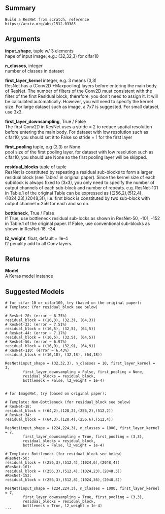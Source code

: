 ## Summary 

    Build a ResNet from scratch, reference https://arxiv.org/abs/1512.03385

## Arguments 
**input_shape**, tuple w/ 3 elements    
        hape of input image; e.g.: (32,32,3) for cifar10

**n_classes**, integer   
        number of classes in dataset

**first_layer_kernel** integer, e.g. 3 means (3,3)   
        ResNet has a (Conv2D +Maxpooling) layers before entering the main body
        of ResNet. The number of filters of the Conv2D must consistent with the
        filter of the first Residual block, therefore, you don't need to assign
        it. It will be calculated automatically. However, you will need to specify
        the kernel size. For large dataset such as image, a 7x7 is suggested. 
        For small dataset, use 3x3. 

**first_layer_downsampling**,  True / False   
        The first Conv2D in ResNet uses a stride = 2 to reduce spatial resolution
        before entering the main body. For dataset with low resolution such as 
        cifar10, you should set it to False so stride = 1 for the first layer

**first_pooling** tuple, e.g (3,3) or None    
        pool size of the first pooling layer. for dataset with low resolution such
        as cifar10, you should use None so the first pooling layer will be skipped.

**residual_blocks** tuple of tuple   
        ResNet is constituted by repeating a residual sub-blocks to form a larger
        residual block (see Table.1 in original paper). Since the kernel size of
        each subblock is always fixed to (3x3), you only need to specify the number
        of output channels of each sub-block and number of repeats. e.g. ResNet-101
        in Table.1 of the original Table can be expressed as 
        ((256,2),(512,4),(1024,23),(2048,3)), i.e. first block is constituted by two sub-block with output channel = 256 for each and so on. 

**bottleneck**, True / False    
        If True, use bottleneck residual sub-locks as shown in ResNet-50, -101, -152
        in Table.1 of the original paper. If False, use conventional sub-blocks 
        as shown in ResNet-18, -34.

**l2_weight**, float, default = 1e-4   
        l2 penality add to all Conv layers.

## Returns
**Model**   
        A Keras model instance

## Suggested Models
    # for cifar 10 or cifar100, try (based on the original paper): 
    # Template: (for residual_block see below)

    # ResNet-20: (error ~ 8.75%)
    residual_block = ((16,3), (32,3), (64,3)) 
    # ResNet-32: (error ~ 7.51%)
    residual_block = ((16,5), (32,5), (64,5)) 
    # ResNet-44: (error ~ 7.17%)
    residual_block = ((16,5), (32,5), (64,5)) 
    # ResNet-56: (error ~ 6.97%)
    residual_block = ((16,9), (32,9), (64,9)) 
    # ResNet-110: (error ~ 6.43%)
    residual_block = ((16,18), (32,18), (64,18)) 

    ResNet(input_shape = (32,32,3), n_classes = 10, first_layer_kernel = 3,
            first_layer_downsampling = False, first_pooling = None, 
            residual_blocks = residual_block,
            bottleneck = False, l2_weight = 1e-4) 


    # for ImageNet, try (based on original paper):

    # Template: Non-Bottleneck (for residual_block see below)
    # ResNet-18: 
    residual_block = ((64,2),(128,2),(256,2),(512,2))
    # ResNet-34: 
    residual_block = ((64,3),(128,4),(256,6),(512,4))

    ResNet(input_shape = (224,224,3), n_classes = 1000, first_layer_kernel = 7,
            first_layer_downsampling = True, first_pooling = (3,3), 
            residual_blocks = residual_block,
            bottleneck = False, l2_weight = 1e-4) 
    
    # Template: Bottleneck (for residual_block see below)
    #ResNet-50: 
    residual_block = ((256,3),(512,4),(1024,6),(2048,4))
    #ResNet-101: 
    residual_block = ((256,3),(512,4),(1024,23),(2048,3))
    #ResNet-152: 
    residual_block = ((256,3),(512,8),(1024,36),(2048,3))

    ResNet(input_shape = (224,224,3), n_classes = 1000, first_layer_kernel = 7,
            first_layer_downsampling = True, first_pooling = (3,3), 
            residual_blocks = residual_block,
            bottleneck = True, l2_weight = 1e-4) 
    ```

